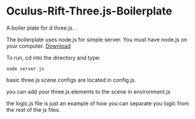 Oculus-Rift-Three.js-Boilerplate
==================================

A boiler plate for d three.js. .

The boilerplate uses node.js for simple server. You must have node.js on your computer. [Download](http://nodejs.org/)

To run, cd into the directory and type:

```shell
node server.js
```

basic three.js scene configs are located in config.js.

you can add your three.js elements to the scene in environment.js

the logic.js file is just an example of how you can separate you logic from the rest of the js files.